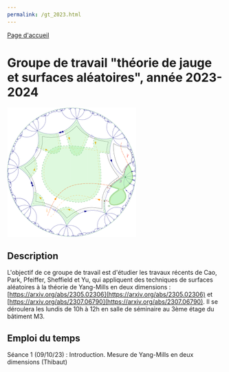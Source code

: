 ```yaml
---
permalink: /gt_2023.html
---
```


[Page d'accueil](/index.html)

# Groupe de travail "théorie de jauge et surfaces aléatoires", année 2023-2024

![](TSw-1.png)

## Description

L'objectif de ce groupe de travail est d'étudier les travaux récents de Cao, Park, Pfeiffer, Sheffield et Yu, qui appliquent des techniques de surfaces aléatoires à la théorie de Yang-Mills en deux dimensions : [https://arxiv.org/abs/2305.02306](https://arxiv.org/abs/2305.02306) et [https://arxiv.org/abs/2307.06790](https://arxiv.org/abs/2307.06790). Il se déroulera les lundis de 10h à 12h en salle de séminaire au 3ème étage du bâtiment M3.

## Emploi du temps

Séance 1 (09/10/23) : Introduction. Mesure de Yang-Mills en deux dimensions (Thibaut)
